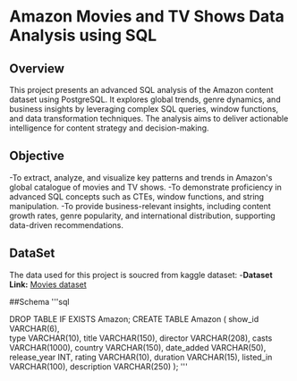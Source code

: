# Amazon Movies and TV Shows Data Analysis using SQL

## Overview
This project presents an advanced SQL analysis of the Amazon content dataset using PostgreSQL. It explores global trends, genre dynamics, and business insights by leveraging complex SQL queries, window functions, and data transformation techniques. The analysis aims to deliver actionable intelligence for content strategy and decision-making.

## Objective
-To extract, analyze, and visualize key patterns and trends in Amazon's global catalogue of movies and TV shows.
-To demonstrate proficiency in advanced SQL concepts such as CTEs, window functions, and string manipulation.
-To provide business-relevant insights, including content growth rates, genre popularity, and international distribution, supporting     data-driven recommendations.

## DataSet
 The data used for this project is soucred from kaggle dataset:
 -**Dataset Link:** [Movies dataset](https://www.kaggle.com/datasets/utkarshx27/movies-dataset)

 ##Schema
 '''sql

 DROP TABLE IF EXISTS Amazon;
CREATE TABLE Amazon
(
      show_id VARCHAR(6),	
	  type	VARCHAR(10),
	  title VARCHAR(150),
	  director VARCHAR(208),
	  casts	VARCHAR(1000),
	  country VARCHAR(150),
	  date_added VARCHAR(50),	
	  release_year INT,
	  rating VARCHAR(10),
	  duration	VARCHAR(15),
	  listed_in	VARCHAR(100),
	  description VARCHAR(250)
 );
 '''


